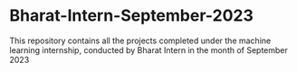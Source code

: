 # Bharat-Intern-September-2023
This repository contains all the projects completed under the machine learning internship, conducted by Bharat Intern in the month of September 2023
